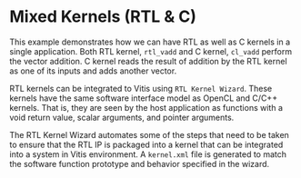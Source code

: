 Mixed Kernels (RTL & C)
========================

This example demonstrates how we can have RTL as well as C kernels in a single application. Both RTL kernel, `rtl_vadd` and C kernel, `cl_vadd` perform the vector addition. C kernel reads the result of addition by the RTL kernel as one of its inputs and adds another vector.

RTL kernels can be integrated to Vitis using `RTL Kernel Wizard`. These kernels have the same software interface model as OpenCL and C/C++ kernels. That is, they are seen by the host application as functions with a void return value, scalar arguments, and pointer arguments.

The RTL Kernel Wizard automates some of the steps that need to be taken to ensure that the RTL IP is packaged into a kernel that can be integrated into a system in Vitis environment. A `kernel.xml` file is generated to match the software function prototype and behavior
specified in the wizard.
